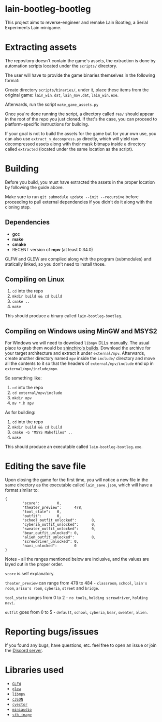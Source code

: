 # lain-bootleg-bootleg

This project aims to reverse-engineer and remake Lain Bootleg, a Serial Experiments Lain minigame.

# Extracting assets


The repository doesn't contain the game's assets, the extraction is done by automation scripts
located under the `scripts/` directory.

The user will have to provide the game binaries themselves in the following format:

Create directory `scripts/binaries/`, under it, place these items from the original game:
`lain_win.dat`, `lain_mov.dat`, `lain_win.exe`.

Afterwards, run the script `make_game_assets.py`

Once you're done running the script, a directory called `res/` should appear in
the root of the repo you just cloned. If that's the case, you can proceed to platform-specific
instructions for building.

If your goal is not to build the assets for the game but for your own use, you can also
use `extract_n_decompress.py` directly, which will yield raw decompressed assets along
with their mask bitmaps inside a directory called `extracted` 
(located under the same location as the script).

# Building

Before you build, you must have extracted the assets in the proper location by following 
the guide above.

Make sure to run `git submodule update --init --recursive` before proceeding to
pull external dependencies if you didn't do it along with the cloning step.

## Dependencies

- **gcc**
- **make**
- **cmake**
- RECENT version of **mpv** (at least 0.34.0)

GLFW and GLEW are compiled along with the program (submodules) and statically linked, 
so you don't need to install those.

## Compiling on Linux

1. `cd` into the repo
2. `mkdir build && cd build`
3. `cmake ..`
4. `make`

This should produce a binary called `lain-bootleg-bootleg`.

## Compiling on Windows using MinGW and MSYS2

For Windows we will need to download `libmpv` DLLs manually. The usual place to grab them would be
[shinchiro's builds](https://sourceforge.net/projects/mpv-player-windows/files/libmpv/).
Download the archive for your target architecture and extract it under `external/mpv`.
Afterwards, create another directory named `mpv` inside the `include/` directory and move all the contents
to it so that the headers of `external/mpv/include` end up in `external/mpv/include/mpv`.

So something like:

1. `cd` into the repo
2. `cd external/mpv/include`
3. `mkdir mpv`
4. `mv *.h mpv`

As for building:

1. `cd` into the repo
2. `mkdir build && cd build`
3. `cmake -G "MSYS Makefiles" ..`
4. `make`

This should produce an executable called `lain-bootleg-bootleg.exe`.

# Editing the save file

Upon closing the game for the first time, you will notice a new file in the same directory
as the executable called `lain_save.json`, which will have a format similar to:

```
{
        "score":        0,
        "theater_preview":      478,
        "tool_state":   0,
        "outfit":       0,
        "school_outfit_unlocked":       0,
        "cyberia_outfit_unlocked":      0,
        "sweater_outfit_unlocked":      0,
        "bear_outfit_unlocked": 0,
        "alien_outfit_unlocked":        0,
        "screwdriver_unlocked": 0,
        "navi_unlocked":        0
}
```

Notes - all the ranges mentioned below are inclusive, and the values are layed out in the 
proper order.

`score` is self explanatory.

`theater_preview` can range from 478 to 484 - `classroom`, `school`, `lain's room`, `arisu's room`, 
`cyberia`, `street` and `bridge`.

`tool_state` ranges from 0 to 2 - `no tools`, `holding screwdriver`, `holding navi`.

`outfit` goes from 0 to 5 - `default`, `school`, `cyberia`, `bear`, `sweater`, `alien`.

# Reporting bugs/issues

If you found any bugs, have questions, etc. feel free to open an issue or join the 
[Discord server](https://discord.com/invite/JGnEyhD6ah).

# Libraries used

- [`GLFW`](https://github.com/glfw/glfw)
- [`glew`](https://github.com/nigels-com/glew)
- [`libmpv`](https://github.com/mpv-player/mpv)
- [`cJSON`](https://github.com/DaveGamble/cJSON)
- [`cvector`](https://github.com/eteran/c-vector)
- [`miniaudio`](https://github.com/mackron/miniaudio)
- [`stb_image`](https://github.com/nothings/stb)

